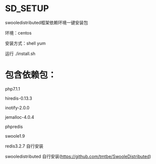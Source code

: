 # SD_SETUP
swooledistributed框架依赖环境一键安装包

环境：centos

安装方式：shell yum

运行
./install.sh

# 包含依赖包：

php7.1.1

hiredis-0.13.3

inotify-2.0.0

jemalloc-4.0.4

phpredis

swoole1.9

redis3.2.7 自行安装

swooledistributed 自行安装(https://github.com/tmtbe/SwooleDistributed)
